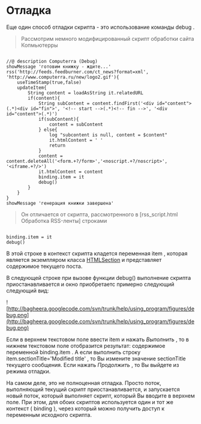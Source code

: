 # Отладка #

Еще один способ отладки скрипта - это использование команды debug .

> Рассмотрим немного модифицированный скрипт обработки сайта Копмьютерры

```

//@ description Computerra (Debug)
showMessage 'готовим книжку - ждите...'
rss('http://feeds.feedburner.com/ct_news?format=xml', 'http://www.computerra.ru/new/logo2.gif'){
	useTimeStamp(true,false)
	updateItem{
		String content = loadAsString it.relatedURL
		if(content){
			String subContent = content.findFirst('<div id="content">(.*)<div id="fin">', '<!-- start -->(.*)<!-- fin -->', '<div id="content">(.*)')
			if(subContent){
				content = subContent
			} else{
				log "subcontent is null, content = $content"
				it.htmlContent = ' '
				return
			}
			content = content.deleteAll('<form.+?/form>','<noscript.+?/noscript>', '<iframe.+?/>')
			it.htmlContent = content
			binding.item = it
			debug()
		}
	}
}
showMessage 'генерация книжки завершена'	

```

> Он отличается от скрипта, рассмотренного в [rss\_script.html Обработка RSS-ленты] строками

```

binding.item = it
debug()

```

В этой строке в контекст скрипта кладется переменная item , которая является экземпляром класса [HTMLSection](HTMLSection.md) и представляет содержимое текущего поста.

В следующей строке при вызове функции debug() выполнение скрипта приостанавливается и окно приобретаетс примерно следующий следующий вид:

![http://bagheera.googlecode.com/svn/trunk/help/using_program/figures/debug.png](http://bagheera.googlecode.com/svn/trunk/help/using_program/figures/debug.png)

Если в верхнем текстовом поле ввести item и нажать _Выполнить_ , то в нижнем текстовом поле отобразится результат: содержимое переменной binding.item . А если выполнить строку item.sectionTitle='Modified title' , то Вы измените значение sectionTitle текущего сообщения. Если нажать _Продолжить_ , то Вы выйдете из режима отладки.

На самом деле, это не полноценная отладка. Просто поток, выполняющий текущий скрипт приостанавливается, и запускается новый поток, который выполняет скрипт, который Вы вводите в верхнем поле. При этом, для обоих скриптов используется один и тот же контекст ( binding ), через который можно получить доступ к переменным исходного скрипта.